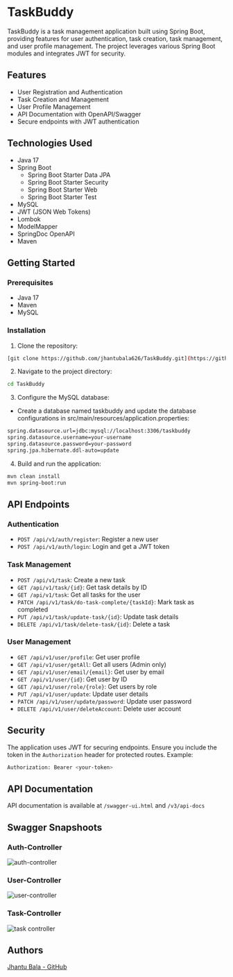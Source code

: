 # TaskBuddy

TaskBuddy is a task management application built using Spring Boot, providing features for user authentication, task creation, task management, and user profile management. The project leverages various Spring Boot modules and integrates JWT for security.

## Features

- User Registration and Authentication
- Task Creation and Management
- User Profile Management
- API Documentation with OpenAPI/Swagger
- Secure endpoints with JWT authentication

## Technologies Used

- Java 17
- Spring Boot
  - Spring Boot Starter Data JPA
  - Spring Boot Starter Security
  - Spring Boot Starter Web
  - Spring Boot Starter Test
- MySQL
- JWT (JSON Web Tokens)
- Lombok
- ModelMapper
- SpringDoc OpenAPI
- Maven

## Getting Started

### Prerequisites

- Java 17
- Maven
- MySQL

### Installation

1. Clone the repository:

```bash
[git clone https://github.com/jhantubala626/TaskBuddy.git](https://github.com/jhantu626/Task-Buddy.git)
```

2. Navigate to the project directory:

```bash
cd TaskBuddy
```
3. Configure the MySQL database:
- Create a database named taskbuddy and update the database configurations in src/main/resources/application.properties:

```bash
spring.datasource.url=jdbc:mysql://localhost:3306/taskbuddy
spring.datasource.username=your-username
spring.datasource.password=your-password
spring.jpa.hibernate.ddl-auto=update
```
4. Build and run the application:
```bash
mvn clean install
mvn spring-boot:run
```
## API Endpoints
### Authentication
- `POST /api/v1/auth/register`: Register a new user
- `POST /api/v1/auth/login`: Login and get a JWT token

### Task Management
- `POST /api/v1/task`: Create a new task
- `GET /api/v1/task/{id}`: Get task details by ID
- `GET /api/v1/task`: Get all tasks for the user
- `PATCH /api/v1/task/do-task-complete/{taskId}`: Mark task as completed
- `PUT /api/v1/task/update-task/{id}`: Update task details
- `DELETE /api/v1/task/delete-task/{id}`: Delete a task
### User Management
- `GET /api/v1/user/profile`: Get user profile
- `GET /api/v1/user/getAll`: Get all users (Admin only)
- `GET /api/v1/user/email/{email}`: Get user by email
- `GET /api/v1/user/{id}`: Get user by ID
- `GET /api/v1/user/role/{role}`: Get users by role
- `PUT /api/v1/user/update`: Update user details
- `PATCH /api/v1/user/update/password`: Update user password
- `DELETE /api/v1/user/deleteAccount`: Delete user account


## Security
The application uses JWT for securing endpoints. Ensure you include the token in the `Authorization` header for protected routes. Example:
```bash
Authorization: Bearer <your-token>
```

## API Documentation

API documentation is available at `/swagger-ui.html` and `/v3/api-docs`

## Swagger Snapshoots
### Auth-Controller
![auth-controller](https://github.com/user-attachments/assets/32e70fed-acea-458b-92f3-9b2c119f5530)

### User-Controller
![user-controller](https://github.com/user-attachments/assets/d7c9cb46-bb14-4d4a-b540-34abe6f8b9e8)

### Task-Controller
![task controller](https://github.com/user-attachments/assets/6d29e638-99e7-4c45-9f3e-44e5a1447125)


## Authors
[Jhantu Bala - GitHub](https://github.com/jhantu626)











